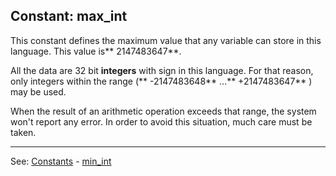 Constant: **max_int**
---------------------------------------


This constant defines the maximum value that any variable can store in this language. This value is** 2147483647**.

All the data are 32 bit **integers** with sign in this language.
For that reason, only integers within the range
(** -2147483648** ...** +2147483647** ) may be used.

When the result of an arithmetic operation exceeds that range,
the system won't report any error. In order to avoid this situation, much care must be taken.

---------------------------------------
See: [Constants](constants_predefined.md) - [min_int](min_int.md)

